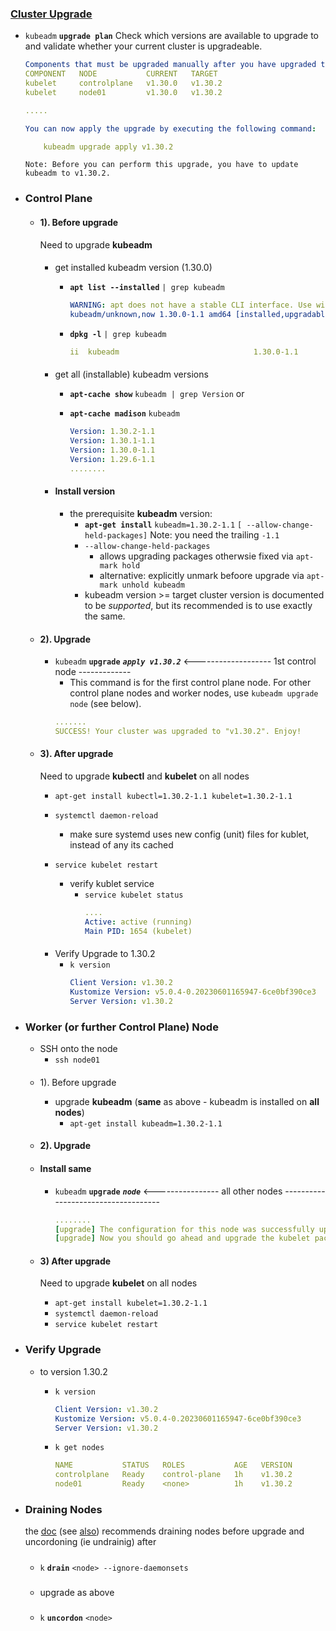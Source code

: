 
### [Cluster Upgrade](https://kubernetes.io/docs/tasks/administer-cluster/kubeadm/kubeadm-upgrade/)

- `kubeadm` **`upgrade plan`**
Check which versions are available to upgrade to and validate whether your current cluster is upgradeable. 

    ```yaml
    Components that must be upgraded manually after you have upgraded the control plane with 'kubeadm upgrade apply':
    COMPONENT   NODE           CURRENT   TARGET
    kubelet     controlplane   v1.30.0   v1.30.2
    kubelet     node01         v1.30.0   v1.30.2

    .....

    You can now apply the upgrade by executing the following command:

        kubeadm upgrade apply v1.30.2
    ```
    ``` 
    Note: Before you can perform this upgrade, you have to update kubeadm to v1.30.2.
    ```
    
- ### Control Plane 
    - #### 1). Before upgrade
        Need to upgrade **kubeadm** 
        
        #### 
        - get installed kubeadm version (1.30.0)

            - **`apt list --installed`** `| grep kubeadm` 

                ```yaml
                WARNING: apt does not have a stable CLI interface. Use with caution in scripts.
                kubeadm/unknown,now 1.30.0-1.1 amd64 [installed,upgradable to: 1.30.2-1.1]
                ```

            - **`dpkg -l`** `| grep kubeadm` 
                ```yaml
                ii  kubeadm                              1.30.0-1.1                        amd64        Command-line utility for administering a Kubernetes cluster
                ```
        ####
        - get all (installable) kubeadm versions
            - **`apt-cache show`** `kubeadm | grep Version` 
                or
            - **`apt-cache madison`** `kubeadm`

        
                ```yaml
                Version: 1.30.2-1.1
                Version: 1.30.1-1.1
                Version: 1.30.0-1.1
                Version: 1.29.6-1.1
                ........
                ```

        - #### **Install** version
            - the prerequisite **kubeadm** version:
                - **`apt-get install`** `kubeadm=1.30.2-1.1` `[ --allow-change-held-packages]`
                Note: you need the trailing `-1.1`
                - `--allow-change-held-packages`
                    - allows upgrading packages otherwsie fixed via `apt-mark hold` 
                    - alternative: explicitly unmark befoore upgrade via `apt-mark unhold kubeadm`
                - kubeadm version >= target cluster version
                is documented to be _supported_, but its recommended is to use exactly the same.  

    - #### 2). Upgrade 
        - `kubeadm` **`upgrade`** _**`apply v1.30.2`**_ <------------------- 1st control node -------------
            - This command is for the first control plane node. For other control plane nodes and worker nodes, use `kubeadm upgrade node` (see below).
            ```yaml
            .......
            SUCCESS! Your cluster was upgraded to "v1.30.2". Enjoy!
            ```



    - #### 3). After upgrade
        Need to upgrade **kubectl** and **kubelet** on all nodes
        - `apt-get install kubectl=1.30.2-1.1 kubelet=1.30.2-1.1`
        - `systemctl daemon-reload`
            - make sure systemd uses new config (unit) files for kublet, instead of any its cached
        - `service kubelet restart`   

            - verify kublet service
                - `service kubelet status` 
                    ```yaml
                    ....
                    Active: active (running)
                    Main PID: 1654 (kubelet)
                    ```

        ####
        - Verify Upgrade to 1.30.2
            - `k version`
                ```yaml
                Client Version: v1.30.2
                Kustomize Version: v5.0.4-0.20230601165947-6ce0bf390ce3
                Server Version: v1.30.2
                ```
- ### Worker (or further Control Plane) Node 
    - SSH onto the node
        - `ssh node01`

    ####
    -  1). Before upgrade 
        - upgrade **kubeadm**  (**same** as above - kubeadm is installed on **all nodes**)
            - `apt-get install kubeadm=1.30.2-1.1`

    - #### 2). Upgrade 
    - #### **Install** same 
         - `kubeadm` **`upgrade`** _**`node`**_  <----------------  all other nodes ------------------------------------
            ```yaml
            ........
            [upgrade] The configuration for this node was successfully updated!
            [upgrade] Now you should go ahead and upgrade the kubelet package using your package manager.
            ```
   
    - #### 3) After upgrade
        Need to upgrade **kubelet** on all nodes
        - `apt-get install kubelet=1.30.2-1.1`
        - `systemctl daemon-reload`
        - `service kubelet restart`    

- ### Verify Upgrade
     - to version 1.30.2
        - `k version`
            ```yaml
            Client Version: v1.30.2
            Kustomize Version: v5.0.4-0.20230601165947-6ce0bf390ce3
            Server Version: v1.30.2
            ```

        - `k get nodes`
            ```yaml
            NAME           STATUS   ROLES           AGE   VERSION
            controlplane   Ready    control-plane   1h    v1.30.2
            node01         Ready    <none>          1h    v1.30.2
            ```

- ### Draining Nodes
    the [doc](https://kubernetes.io/docs/tasks/administer-cluster/kubeadm/kubeadm-upgrade/) (see [also](https://kubernetes.io/docs/tasks/administer-cluster/safely-drain-node/)) recommends draining nodes before upgrade and uncordoning (ie undrainig) after

    #####
    - `k` **`drain`** `<node> --ignore-daemonsets`
    #####
    - upgrade as above
    #####
    - `k` **`uncordon`** `<node>`


